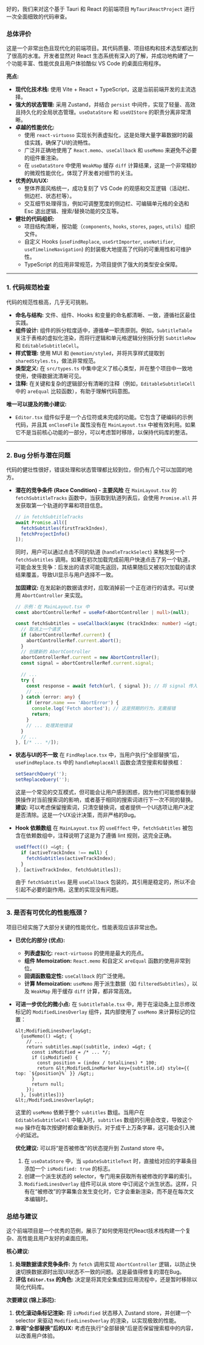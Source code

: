 好的，我们来对这个基于 Tauri 和 React 的前端项目 `MyTauriReactProject` 进行一次全面细致的代码审查。

### **总体评价**

这是一个非常出色且现代化的前端项目。其代码质量、项目结构和技术选型都达到了很高的水准。开发者显然对 React 生态系统有深入的了解，并成功地构建了一个功能丰富、性能优良且用户体验酷似 VS Code 的桌面应用程序。

**亮点:**
*   **现代化技术栈:** 使用 Vite + React + TypeScript，这是当前前端开发的主流选择。
*   **强大的状态管理:** 采用 Zustand，并结合 `persist` 中间件，实现了轻量、高效且持久化的全局状态管理。`useDataStore` 和 `useUIStore` 的职责分离非常清晰。
*   **卓越的性能优化:**
    *   使用 `react-virtuoso` 实现长列表虚拟化，这是处理大量字幕数据时的最佳实践，确保了UI的流畅性。
    *   广泛并正确地使用了 `React.memo`、`useCallback` 和 `useMemo` 来避免不必要的组件重渲染。
    *   在 `useDataStore` 中使用 `WeakMap` 缓存 `diff` 计算结果，这是一个非常精妙的微观性能优化，体现了开发者对细节的关注。
*   **优秀的UI/UX:**
    *   整体界面风格统一，成功复刻了 VS Code 的观感和交互逻辑（活动栏、侧边栏、状态栏等）。
    *   交互细节处理得当，例如可调整宽度的侧边栏、可编辑单元格的全选和 Esc 退出逻辑、搜索/替换功能的交互等。
*   **健壮的代码组织:**
    *   项目结构清晰，按功能（`components`, `hooks`, `stores`, `pages`, `utils`）组织文件。
    *   自定义 Hooks (`useFindReplace`, `useSrtImporter`, `useNotifier`, `useTimelineNavigation`) 的封装极大地提高了代码的可重用性和可维护性。
    *   TypeScript 的应用非常规范，为项目提供了强大的类型安全保障。

---

### **1. 代码规范检查**

代码的规范性极高，几乎无可挑剔。

*   **命名与结构:** 文件、组件、Hooks 和变量的命名都清晰、一致，遵循社区最佳实践。
*   **组件设计:** 组件的拆分粒度适中，遵循单一职责原则。例如，`SubtitleTable` 关注于表格的虚拟化渲染，而将行逻辑和单元格逻辑分别拆分到 `SubtitleRow` 和 `EditableSubtitleCell`。
*   **样式管理:** 使用 MUI 和 `@emotion/styled`，并将共享样式提取到 `sharedStyles.ts`，做法非常规范。
*   **类型定义:** 在 `src/types.ts` 中集中定义了核心类型，并在整个项目中一致地使用，使得数据流清晰可见。
*   **注释:** 在关键和复杂的逻辑部分有清晰的注释（例如，`EditableSubtitleCell` 中的 `areEqual` 比较函数），有助于理解代码意图。

**唯一可以提及的微小建议:**
*   `Editor.tsx` 组件似乎是一个占位符或未完成的功能。它包含了硬编码的示例代码，并且其 `onCloseFile` 属性没有在 `MainLayout.tsx` 中被有效利用。如果它不是当前核心功能的一部分，可以考虑暂时移除，以保持代码库的整洁。

---

### **2. Bug 分析与潜在问题**

代码的健壮性很好，错误处理和状态管理都比较到位，但仍有几个可以加固的地方。

*   **潜在的竞争条件 (Race Condition) - 主要风险**
    在 `MainLayout.tsx` 的 `fetchSubtitleTracks` 函数中，当获取到轨道列表后，会使用 `Promise.all` 并发获取第一个轨道的字幕和项目信息。
    ```typescript
    // in fetchSubtitleTracks
    await Promise.all([
      fetchSubtitles(firstTrackIndex),
      fetchProjectInfo()
    ]);
    ```
    同时，用户可以通过点击不同的轨道 (`handleTrackSelect`) 来触发另一个 `fetchSubtitles` 调用。如果在初次加载完成前用户快速点击了另一个轨道，可能会发生竞争：后发出的请求可能先返回，其结果随后又被初次加载的请求结果覆盖，导致UI显示与用户选择不一致。

    **加固建议:**
    在发起新的数据请求时，应取消掉前一个正在进行的请求。可以使用 `AbortController` 来实现。
    ```typescript
    // 示例：在 MainLayout.tsx 中
    const abortControllerRef = useRef<AbortController | null>(null);

    const fetchSubtitles = useCallback(async (trackIndex: number) =&gt; {
      // 取消上一个请求
      if (abortControllerRef.current) {
        abortControllerRef.current.abort();
      }
      // 创建新的 AbortController
      abortControllerRef.current = new AbortController();
      const signal = abortControllerRef.current.signal;
      
      // ...
      try {
        const response = await fetch(url, { signal }); // 将 signal 传入 fetch
        // ...
      } catch (error: any) {
        if (error.name === 'AbortError') {
          console.log('Fetch aborted'); // 这是预期的行为，无需报错
          return;
        }
        // ... 处理其他错误
      }
      // ...
    }, [/* ... */]);
    ```

*   **状态与UI的不一致**
    在 `FindReplace.tsx` 中，当用户执行“全部替换”后，`useFindReplace.ts` 中的 `handleReplaceAll` 函数会清空搜索和替换框：
    ```typescript
    setSearchQuery('');
    setReplaceQuery('');
    ```
    这是一个常见的交互模式，但可能会让用户感到困惑，因为他们可能想看到替换操作对当前搜索词的影响，或者基于相同的搜索词进行下一次不同的替换。
    **建议:** 可以考虑保留搜索词，只清空替换词，或者提供一个UI选项让用户决定是否清除。这是一个UX设计决策，而非严格的Bug。

*   **Hook 依赖数组**
    在 `MainLayout.tsx` 的 `useEffect` 中，`fetchSubtitles` 被包含在依赖数组中，注释说明了这是为了遵循 lint 规则，这完全正确。
    ```typescript
    useEffect(() =&gt; {
      if (activeTrackIndex !== null) {
        fetchSubtitles(activeTrackIndex);
      }
    }, [activeTrackIndex, fetchSubtitles]);
    ```
    由于 `fetchSubtitles` 是用 `useCallback` 包装的，其引用是稳定的，所以不会引起不必要的副作用。这里的实现没有问题。

---

### **3. 是否有可优化的性能瓶颈？**

项目已经实施了大部分关键的性能优化，性能表现应该非常出色。

*   **已优化的部分 (优点):**
    *   **列表虚拟化:** `react-virtuoso` 的使用是最大的亮点。
    *   **组件 Memoization:** `React.memo` 和自定义 `areEqual` 函数的使用非常到位。
    *   **回调函数稳定性:** `useCallback` 的广泛使用。
    *   **计算 Memoization:** `useMemo` 用于派生数据（如 `filteredSubtitles`），以及 `WeakMap` 用于缓存 `diff` 计算，都非常高效。

*   **可进一步优化的微小点:**
    在 `SubtitleTable.tsx` 中，用于在滚动条上显示修改标记的 `ModifiedLinesOverlay` 组件，其内部使用了 `useMemo` 来计算标记的位置：
    ```tsx
    &lt;ModifiedLinesOverlay&gt;
      {useMemo(() =&gt; {
        // ...
        return subtitles.map((subtitle, index) =&gt; {
          const isModified = /* ... */;
          if (isModified) {
            const position = (index / totalLines) * 100;
            return &lt;ModifiedLineMarker key={subtitle.id} style={{ top: `${position}%` }} /&gt;;
          }
          return null;
        });
      }, [subtitles])}
    &lt;/ModifiedLinesOverlay&gt;
    ```
    这里的 `useMemo` 依赖于整个 `subtitles` 数组。当用户在 `EditableSubtitleCell` 中输入时，`subtitles` 数组的引用会改变，导致这个 `map` 操作在每次按键时都会重新执行。对于成千上万条字幕，这可能会引入微小的延迟。

    **优化建议:**
    可以将“是否被修改”的状态提升到 Zustand store 中。
    1.  在 `useDataStore` 中，当 `updateSubtitleText` 时，直接给对应的字幕条目添加一个 `isModified: true` 的标志。
    2.  创建一个派生状态的 selector，专门用来获取所有被修改的字幕的索引。
    3.  `ModifiedLinesOverlay` 组件可以从 store 中订阅这个派生状态。这样，只有在“被修改”的字幕集合发生变化时，它才会重新渲染，而不是在每次文本编辑时。

### **总结与建议**

这个前端项目是一个优秀的范例，展示了如何使用现代React技术栈构建一个复杂、高性能且用户友好的桌面应用。

**核心建议:**
1.  **处理数据请求竞争条件:** 为 `fetch` 调用实现 `AbortController` 逻辑，以防止快速切换数据源时出现UI状态不一致的问题。这是最值得修复的潜在Bug。
2.  **评估 `Editor.tsx` 的角色:** 决定是将其完全集成到应用流程中，还是暂时移除以简化代码库。

**次要建议 (锦上添花):**
1.  **优化滚动条标记渲染:** 将 `isModified` 状态移入 Zustand store，并创建一个 selector 来驱动 `ModifiedLinesOverlay` 的渲染，以实现极致的性能。
2.  **审视“全部替换”后的UX:** 考虑在执行“全部替换”后是否保留搜索框中的内容，以改善用户体验。